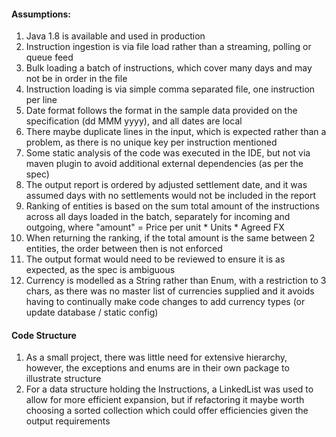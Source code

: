 #### Assumptions:
1. Java 1.8 is available and used in production
2. Instruction ingestion is via file load rather than a streaming, polling or queue feed
3. Bulk loading a batch of instructions, which cover many days and may not be in order in the file
4. Instruction loading is via simple comma separated file, one instruction per line
5. Date format follows the format in the sample data provided on the specification (dd MMM yyyy), and all dates are local
6. There maybe duplicate lines in the input, which is expected rather than a problem, as there is no unique key per instruction mentioned
7. Some static analysis of the code was executed in the IDE, but not via maven plugin to avoid additional external dependencies (as per the spec)
8. The output report is ordered by adjusted settlement date, and it was assumed days with no settlements would not be included in the report
9. Ranking of entities is based on the sum total amount of the instructions across all days loaded in the batch, separately for incoming and outgoing, where "amount" = Price per unit * Units * Agreed FX
10. When returning the ranking, if the total amount is the same between 2 entities, the order between then is not enforced
11. The output format would need to be reviewed to ensure it is as expected, as the spec is ambiguous
12. Currency is modelled as a String rather than Enum, with a restriction to 3 chars, as there was no master list of currencies supplied and it avoids having to continually make code changes to add currency types (or update database / static config)


#### Code Structure
1. As a small project, there was little need for extensive hierarchy, however, the exceptions and enums are in their own package to illustrate structure
2. For a data structure holding the Instructions, a LinkedList was used to allow for more efficient expansion,
but if refactoring it maybe worth choosing a sorted collection which could offer efficiencies given the output requirements